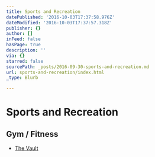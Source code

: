 ```yaml
---
title: Sports and Recreation
datePublished: '2016-10-03T17:37:58.976Z'
dateModified: '2016-10-03T17:37:57.318Z'
publisher: {}
author: []
inFeed: false
hasPage: true
description: ''
via: {}
starred: false
sourcePath: _posts/2016-09-30-sports-and-recreation.md
url: sports-and-recreation/index.html
_type: Blurb

---
```

# Sports and Recreation

## Gym / Fitness

* [The Vault][0]

[0]: https://www.facebook.com/missionvault/ "The Vault"